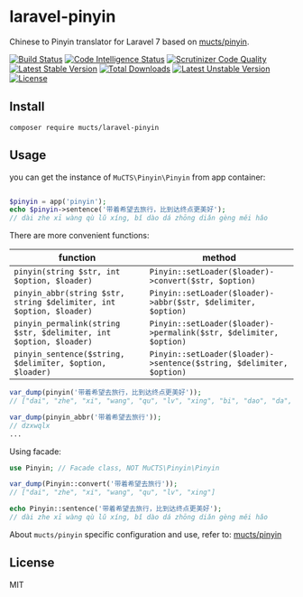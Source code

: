 # laravel-pinyin
Chinese to Pinyin translator for Laravel 7 based on [mucts/pinyin](https://github.com/mucts/pinyin).

[![Build Status](https://scrutinizer-ci.com/g/mucts/laravel-pinyin/badges/build.png)](https://scrutinizer-ci.com/g/mucts/laravel-pinyin)
[![Code Intelligence Status](https://scrutinizer-ci.com/g/mucts/laravel-pinyin/badges/code-intelligence.svg)](https://scrutinizer-ci.com/g/mucts/laravel-pinyin)
[![Scrutinizer Code Quality](https://scrutinizer-ci.com/g/mucts/laravel-pinyin/badges/quality-score.png)](https://scrutinizer-ci.com/g/mucts/laravel-pinyin)
[![Latest Stable Version](https://poser.pugx.org/mucts/laravel-pinyin/v/stable.svg)](https://packagist.org/packages/mucts/laravel-pinyin) 
[![Total Downloads](https://poser.pugx.org/mucts/laravel-pinyin/downloads.svg)](https://packagist.org/packages/mucts/laravel-pinyin) 
[![Latest Unstable Version](https://poser.pugx.org/mucts/laravel-pinyin/v/unstable.svg)](https://packagist.org/packages/mucts/laravel-pinyin) 
[![License](https://poser.pugx.org/mucts/laravel-pinyin/license.svg)](https://packagist.org/packages/mucts/laravel-pinyin)


## Install

```shell
composer require mucts/laravel-pinyin
```

## Usage

you can get the instance of `MuCTS\Pinyin\Pinyin` from app container:

```php

$pinyin = app('pinyin');
echo $pinyin->sentence('带着希望去旅行，比到达终点更美好');
// dài zhe xī wàng qù lǔ xíng, bǐ dào dá zhōng diǎn gèng měi hǎo
```

There are more convenient functions:

|  function      | method                                                |
| -------------  | --------------------------------------------------- |
| `pinyin(string $str, int $option, $loader)`     | `Pinyin::setLoader($loader)->convert($str, $option)`                              |
| `pinyin_abbr(string $str, string $delimiter, int $option, $loader)`     | `Pinyin::setLoader($loader)->abbr($str, $delimiter, $option)`                                        |
| `pinyin_permalink(string $str, $delimiter, int $option, $loader)` | `Pinyin::setLoader($loader)->permalink($str, $delimiter, $option)`                         |
| `pinyin_sentence($string, $delimiter, $option, $loader)` | `Pinyin::setLoader($loader)->sentence($string, $delimiter, $option)`                         |

```php
var_dump(pinyin('带着希望去旅行，比到达终点更美好'));
// ["dai", "zhe", "xi", "wang", "qu", "lv", "xing", "bi", "dao", "da", "zhong", "dian", "geng", "mei", "hao"]

var_dump(pinyin_abbr('带着希望去旅行'));
// dzxwqlx
...
```

Using facade:

```php
use Pinyin; // Facade class, NOT MuCTS\Pinyin\Pinyin

var_dump(Pinyin::convert('带着希望去旅行'));
// ["dai", "zhe", "xi", "wang", "qu", "lv", "xing"]

echo Pinyin::sentence('带着希望去旅行，比到达终点更美好');
// dài zhe xī wàng qù lǔ xíng, bǐ dào dá zhōng diǎn gèng měi hǎo

```

About `mucts/pinyin` specific configuration and use, refer to: [mucts/pinyin](https://github.com/mucts/pinyin)

## License

MIT
